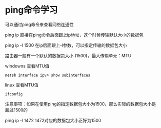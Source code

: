 # ping命令学习

可以通过ping命令来查看网络连通性

ping ip 		直接在ping命令后面跟上ip地址，这个时候传输默认大小的数据包

ping ip -l 1500	在ip后面跟上-l参数，可以指定传输的数据包大小

路由器一般有一个默认的数据包大小 (1500)，最大传输单元：MTU

windowns 	查看MTU值

```
netsh interface ipv4 show subinterfaces
```

linux	查看MTU值

```
ifconfig
```

注意事项：如果在使用ping的指定数据包大小为1500，那么实际的数据包大小是超过1500的

ping ip -l 1472	1472对应的数据包大小正好为1500